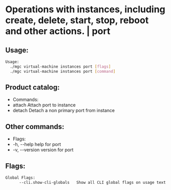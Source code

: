 # Operations with instances, including create, delete, start, stop, reboot and other actions. | port

## Usage:
```bash
Usage:
  ./mgc virtual-machine instances port [flags]
  ./mgc virtual-machine instances port [command]
```

## Product catalog:
- Commands:
- attach      Attach port to instance
- detach      Detach a non primary port from instance

## Other commands:
- Flags:
- -h, --help      help for port
- -v, --version   version for port

## Flags:
```bash
Global Flags:
      --cli.show-cli-globals   Show all CLI global flags on usage text
```

